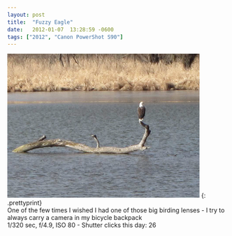 ```yaml
---
layout: post
title:  "Fuzzy Eagle"
date:   2012-01-07  13:28:59 -0600
tags: ["2012", "Canon PowerShot S90"]
---
```

![:title](/images/2012/2012_0107_IMG_1059.jpg)
{: .prettyprint}  
One of the few times I wished I had one of those big birding lenses - I try to always carry a camera in my bicycle backpack  
1/320 sec, f/4.9, ISO 80 - Shutter clicks this day: 26